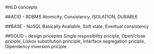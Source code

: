 #HLD concepts

##ACID - RDBMS
    Atomicity, 
		Consistency, 
		ISOLATION, 
		DURABLE

##BASE - NoSQL
    Basically Available, 
		Soft state, 
		Eventual consistency 
		
##SOLID - design priceples
    Single resposibility priciple, 
		Open/close priciple, 
		Liskov substitution principle, 
		Interface segregation priciple, 
		Dipendency inversion priciple
